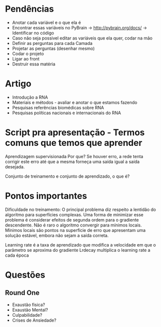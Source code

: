 # Pendências
- Anotar cada variável e o que ela é
- Encontrar essas variáveis no PyBrain -> http://pybrain.org/docs/ -> Identificar no código
- Caso não seja possivel editar as variáveis que ela quer, codar na mão
- Definir as perguntas para cada Camada
- Projetar as perguntas (desenhar mesmo)
- Codar o projeto
- Ligar ao front
- Destruir essa matéria


# Artigo
- Introdução a RNA
- Materiais e métodos - avaliar e anotar o que estamos fazendo
- Pesquisas referências biomédicas sobre RNA
- Pesquisas políticas nacionais e internacionais do RNA

# Script pra apresentação - Termos comuns que temos que aprender

Aprendizagem supervisionada
Por que? Se houver erro, a rede tenta corrigir este erro até que a mesma forneça uma saída igual a saída desejada.

Conjunto de treinamento e conjunto de aprendizado, o que é?

# Pontos importantes

Dificuldade no treinamento: O principal problema diz respeito a lentidão do algoritmo para superfícies complexas. Uma forma de minimizar esse problema é considerar efeitos de segunda ordem para o gradiente descendente. Não é raro o algoritmo convergir para mínimos locais. Mínimos locais são pontos na superfície de erro que apresentam uma solução estável, embora não sejam a saída correta.

Learning rate é a taxa de aprendizado que modifica a velocidade em que o parâmetro se aproxima do gradiente
Lrdecay multiplica o learning rate a cada época

# Questões

## Round One
- Exaustão fisica?
- Exaustão Mental?
- Culpabilidade?
- Crises de Ansiedade?
